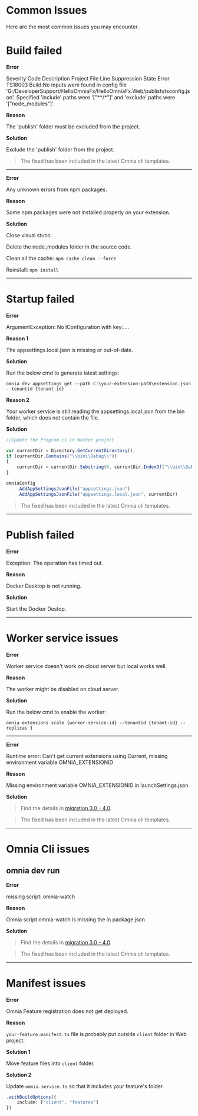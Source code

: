 # Common Issues

Here are the most common issues you may encounter.

# Build failed

**Error**

Severity Code Description Project File Line Suppression State Error TS18003 Build:No inputs were found in config file 'G:/DeveloperSupport/HelloOmniaFx/HelloOmniaFx.Web/publish/tsconfig.json'. Specified 'include' paths were '["**/*"]' and 'exclude' paths were '["node_modules"]'.

**Reason**

The 'publish' folder must be excluded from the project.

**Solution**

Exclude the 'publish' folder from the project.

> The fixed has been included in the latest Omnia cli templates.

---

**Error**

Any unknown errors from npm packages.

**Reason**

Some npm packages were not installed properly on your extension.

**Solution**

Close visual stutio.

Delete the node_modules folder in the source code.

Clean all the cache: `npm cache clean --force`

Reinstall: `npm install`

---

# Startup failed

**Error**

ArgumentException: No IConfiguration with key:....

**Reason 1**

The appsettings.local.json is missing or out-of-date. 

**Solution**

Run the below cmd to generate latest settings:

    omnia dev appsettings get --path C:\your-extension-path\extension.json --tenantid {tenant-id}

**Reason 2**

Your worker service is still reading the appsettings.local.json from the bin folder, which does not contain the file.

**Solution**

```ts
//Update the Program.cs in Worker project

var currentDir = Directory.GetCurrentDirectory();
if (currentDir.Contains("\\bin\\Debug\\"))
{
    currentDir = currentDir.Substring(0, currentDir.IndexOf("\\bin\\Debug\\"));
}

omniaConfig
    .AddAppSettingsJsonFile("appsettings.json")
    .AddAppSettingsJsonFile("appsettings.local.json", currentDir)
```

> The fixed has been included in the latest Omnia cli templates.

---

# Publish failed

**Error**

Exception: The operation has timed out.

**Reason**

Docker Desktop is not running.

**Solution**

Start the Docker Destop.

---

# Worker service issues

**Error**

Worker service doesn't work on cloud server but local works well.

**Reason**

The worker might be disabled on cloud server. 

**Solution**

Run the below cmd to enable the worker: 

    omnia extensions scale {worker-service-id} --tenantid {tenant-id} --replicas 1

---

**Error**

Runtime error: Can't get current extensions using Current, missing environment variable OMNIA_EXTENSIONID

**Reason**

Missing environment variable OMNIA_EXTENSIONID in launchSettings.json

**Solution**

> Find the details in [migration 3.0 - 4.0](../migration/3-0-to-4-0#environment-variables).

> The fixed has been included in the latest Omnia cli templates.

---

# Omnia Cli issues

## omnia dev run

**Error**

missing script: omnia-watch

**Reason**

Omnia script omnia-watch is missing the  in package.json

**Solution**

> Find the details in [migration 3.0 - 4.0](../migration/3-0-to-4-0#build-configuration).

> The fixed has been included in the latest Omnia cli templates.

---

# Manifest issues

**Error**

Omnia Feature registration does not get deployed.

**Reason**

`your-feature.manifest.ts` file is probably put outside `client` folder in Web project. 

**Solution 1**

Move feature files into `client` folder.

**Solution 2**

Update `omnia.service.ts` so that it includes your feature's folder.

```ts
.withBuildOptions({
    include: ["client", "features"]
})
```

    